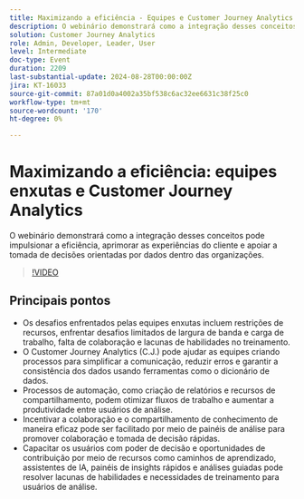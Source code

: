 ```yaml
---
title: Maximizando a eficiência - Equipes e Customer Journey Analytics de lean manufacturing
description: O webinário demonstrará como a integração desses conceitos pode impulsionar a eficiência, aprimorar as experiências do cliente e apoiar a tomada de decisões orientadas por dados dentro das organizações.
solution: Customer Journey Analytics
role: Admin, Developer, Leader, User
level: Intermediate
doc-type: Event
duration: 2209
last-substantial-update: 2024-08-28T00:00:00Z
jira: KT-16033
source-git-commit: 87a01d0a4002a35bf538c6ac32ee6631c38f25c0
workflow-type: tm+mt
source-wordcount: '170'
ht-degree: 0%

---
```



# Maximizando a eficiência: equipes enxutas e Customer Journey Analytics

O webinário demonstrará como a integração desses conceitos pode impulsionar a eficiência, aprimorar as experiências do cliente e apoiar a tomada de decisões orientadas por dados dentro das organizações.

>[!VIDEO](https://video.tv.adobe.com/v/3457013/?learn=on&captions=por_br)

## Principais pontos

* Os desafios enfrentados pelas equipes enxutas incluem restrições de recursos, enfrentar desafios limitados de largura de banda e carga de trabalho, falta de colaboração e lacunas de habilidades no treinamento.
* O Customer Journey Analytics (C.J.) pode ajudar as equipes criando processos para simplificar a comunicação, reduzir erros e garantir a consistência dos dados usando ferramentas como o dicionário de dados.
* Processos de automação, como criação de relatórios e recursos de compartilhamento, podem otimizar fluxos de trabalho e aumentar a produtividade entre usuários de análise.
* Incentivar a colaboração e o compartilhamento de conhecimento de maneira eficaz pode ser facilitado por meio de painéis de análise para promover colaboração e tomada de decisão rápidas.
* Capacitar os usuários com poder de decisão e oportunidades de contribuição por meio de recursos como caminhos de aprendizado, assistentes de IA, painéis de insights rápidos e análises guiadas pode resolver lacunas de habilidades e necessidades de treinamento para usuários de análise.
